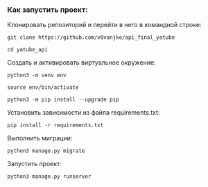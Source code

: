 ### Как запустить проект:

Клонировать репозиторий и перейти в него в командной строке:

```
git clone https://github.com/v0vanjke/api_final_yatube
```

```
cd yatube_api
```

Cоздать и активировать виртуальное окружение:

```
python3 -m venv env
```

```
source env/bin/activate
```

```
python3 -m pip install --upgrade pip
```

Установить зависимости из файла requirements.txt:

```
pip install -r requirements.txt
```

Выполнить миграции:

```
python3 manage.py migrate
```

Запустить проект:

```
python3 manage.py runserver
```
